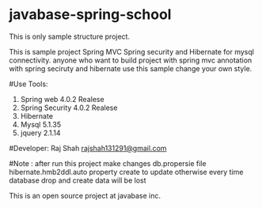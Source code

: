 # javabase-spring-school
This is only sample structure project.

This is sample project Spring MVC Spring security and  Hibernate for mysql connectivity.
anyone who want to build project with spring mvc annotation with spring seciruty and hibernate
use this sample change your own style.
	
#Use Tools:
  1. Spring web 4.0.2 Realese
  2. Spring Security 4.0.2 Realese
  3. Hibernate 
  5. Mysql 5.1.35
  6. jquery 2.1.14
  
#Developer: 
  Raj Shah <rajshah131291@gmail.com>
  
#Note : after run this project make changes db.propersie file hibernate.hmb2ddl.auto property create to update
otherwise every time database drop and create data will be lost

This is an open source project at javabase inc.
